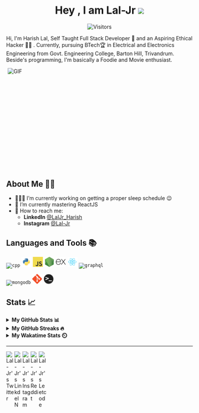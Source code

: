 <div align="center">
  
# Hey <!-- <img src="https://media.tenor.com/images/822fb670841c6f6582fefbb82e338a50/tenor.gif" width="29px"> --> , I am Lal-Jr <img src="https://i.pinimg.com/originals/9e/06/97/9e0697990828bb8319be8105c939b108.gif" width="70px">

![Visitors](https://visitor-badge.glitch.me/badge?page_id=Lal-Jr)

</div>

Hi, I'm Harish Lal, Self Taught Full Stack Developer 📖 and an Aspiring Ethical Hacker 👨‍💻 . Currently, pursuing BTech🏆 in Electrical and Electronics Engineering from Govt. Engineering College, Barton Hill, Trivandrum. Beside's programming, I'm basically a Foodie and Movie enthusiast.

<img align="right" alt="GIF" height="300px" src="https://github.com/abhisheknaiidu/abhisheknaiidu/blob/master/code.gif?raw=true" width="500" height="320"/>

## About Me 👱🏼

- 👨🏽‍💻 I’m currently working on getting a proper sleep schedule :wink:
- 🌱 I’m currently mastering ReactJS
- 💬 How to reach me: 
    - **LinkedIn** [@LalJr_Harish](https://www.linkedin.com/in/laljr-harish/)
    - **Instagram** [@Lal-Jr](https://www.instagram.com/_lal._.jr_/)
    
## Languages and Tools 📚 

<code><img height="27" src="https://cdn.worldvectorlogo.com/logos/c.svg" alt="cpp"></code>
<code><img height="27" src="https://raw.githubusercontent.com/github/explore/80688e429a7d4ef2fca1e82350fe8e3517d3494d/topics/python/python.png" alt="python"></code>
<code><img height="27" src="https://raw.githubusercontent.com/github/explore/80688e429a7d4ef2fca1e82350fe8e3517d3494d/topics/javascript/javascript.png" alt="javascript"></code>
<code><img height="27" src="https://raw.githubusercontent.com/github/explore/80688e429a7d4ef2fca1e82350fe8e3517d3494d/topics/nodejs/nodejs.png" alt="nodejs"></code>
<code><img height="27" src="https://raw.githubusercontent.com/devicons/devicon/master/icons/express/express-original.svg" alt="expressjs"></code>
<code><img height="27" src="https://raw.githubusercontent.com/github/explore/80688e429a7d4ef2fca1e82350fe8e3517d3494d/topics/react/react.png" alt="react"></code>
<code><img height="27" src="https://cdn.worldvectorlogo.com/logos/graphql.svg" alt="graphql"></code>
<!-- <code><img height="27" src="https://raw.githubusercontent.com/github/explore/80688e429a7d4ef2fca1e82350fe8e3517d3494d/topics/sql/sql.png" alt="sql"></code> -->
<code><img height="27" src="https://cdn.worldvectorlogo.com/logos/mongodb-icon-1.svg" alt="mongodb"></code>
<code><img height="27" src="https://raw.githubusercontent.com/devicons/devicon/master/icons/git/git-original.svg" alt="git"></code>
<code><img height="27" src="https://raw.githubusercontent.com/github/explore/80688e429a7d4ef2fca1e82350fe8e3517d3494d/topics/terminal/terminal.png" alt="terminal"></code>

<!-- <img align="center" alt="GIF" src="https://github4life.herokuapp.com/Lal-Jr.gif"/> -->

##  Stats 📈 

<details>
  <summary><b>My GitHub Stats 📊</b></summary>
  
  <br />
<a href="https://github.com/Lal-Jr">
<img align="center" src="https://github-readme-stats.vercel.app/api?username=Lal-Jr&show_icons=true&theme=tokyonight&icon_color=6392DF&hide=prs&hide_border=true" alt="Lal-Jr's GitHub Stats" />
</a> 
<a href="https://github.com/Lal-Jr">
<img align="center" src="https://github-readme-stats.vercel.app/api/top-langs/?username=Lal-Jr&layout=compact&show_icons=true&theme=tokyonight&icon_color=6392DF&hide=prs&hide_border=true" />
</a>
</details>

<details>	
  <summary><b>My GitHub Streaks 🔥</b></summary>

  <br />
  <img height="180em" src="https://github-readme-streak-stats.herokuapp.com/?user=Lal-Jr&hide_border=true&theme=tokyonight&icon_color=6392DF" />
</details>

<details>
<summary><b>My Wakatime Stats ⏲️</b></summary>
  
  <br />
  
<!--START_SECTION:waka-->
![Profile Views](http://img.shields.io/badge/Profile%20Views-0-blue)

![Lines of code](https://img.shields.io/badge/From%20Hello%20World%20I%27ve%20Written-7.7%20million%20lines%20of%20code-blue)

**🐱 My Github Data** 

> 🏆 182 Contributions in the Year 2021
 > 
> 📦 225.5 kB Used in Github's Storage 
 > 
> 💼 Opted to Hire
 > 
> 📜 24 Public Repositories 
 > 
> 🔑 14 Private Repositories  
 > 
**I'm an Early 🐤** 

```text
🌞 Morning    124 commits    █████░░░░░░░░░░░░░░░░░░░░   22.75% 
🌆 Daytime    216 commits    ██████████░░░░░░░░░░░░░░░   39.63% 
🌃 Evening    151 commits    ███████░░░░░░░░░░░░░░░░░░   27.71% 
🌙 Night      54 commits     ██░░░░░░░░░░░░░░░░░░░░░░░   9.91%

```
📅 **I'm Most Productive on Friday** 

```text
Monday       65 commits     ███░░░░░░░░░░░░░░░░░░░░░░   11.93% 
Tuesday      99 commits     ████░░░░░░░░░░░░░░░░░░░░░   18.17% 
Wednesday    65 commits     ███░░░░░░░░░░░░░░░░░░░░░░   11.93% 
Thursday     77 commits     ███░░░░░░░░░░░░░░░░░░░░░░   14.13% 
Friday       153 commits    ███████░░░░░░░░░░░░░░░░░░   28.07% 
Saturday     48 commits     ██░░░░░░░░░░░░░░░░░░░░░░░   8.81% 
Sunday       38 commits     █░░░░░░░░░░░░░░░░░░░░░░░░   6.97%

```


📊 **This Week I Spent My Time On** 

```text
💬 Programming Languages: 
JSX                      4 hrs 6 mins        ███████████████░░░░░░░░░░   62.65% 
SCSS                     1 hr 18 mins        █████░░░░░░░░░░░░░░░░░░░░   20.02% 
JavaScript               47 mins             ███░░░░░░░░░░░░░░░░░░░░░░   12.04% 
JSON                     20 mins             █░░░░░░░░░░░░░░░░░░░░░░░░   5.29%

🔥 Editors: 
VS Code                  6 hrs 33 mins       █████████████████████████   100.0%

```

**Timeline**

![Chart not found](https://raw.githubusercontent.com/Lal-Jr/Lal-Jr/master/charts/bar_graph.png) 


 Last Updated on 20/08/2021
<!--END_SECTION:waka-->
</details>

--- 

<a href="https://twitter.com/LalJr_Harish">
  <img align="left" alt="Lal-Jr's Twitter" width="22px" src="https://cdn.jsdelivr.net/npm/simple-icons@v3/icons/twitter.svg" />
</a>
<a href="https://www.linkedin.com/in/Lal-Jr/">
  <img align="left" alt="Lal-Jr's LinkdeIN" width="22px" src="https://cdn.jsdelivr.net/npm/simple-icons@v3/icons/linkedin.svg" />
</a>
<a href="https://www.instagram.com/_lal._.jr_/">
  <img align="left" alt="Lal-Jr's Instagram" width="22px" src="https://cdn.jsdelivr.net/npm/simple-icons@v3/icons/instagram.svg" />
</a>
<a href="https://www.reddit.com/user/Lal-Jr/">
  <img align="left" alt="Lal-Jr's Reddit" width="22px" src="https://cdn.jsdelivr.net/npm/simple-icons@v3/icons/reddit.svg" />
</a>
<a href="https://leetcode.com/Lal-Jr/">
  <img align="left" alt="Lal-Jr's Leetcode" width="22px" src="https://cdn.jsdelivr.net/npm/simple-icons@v3/icons/leetcode.svg" />
</a>
